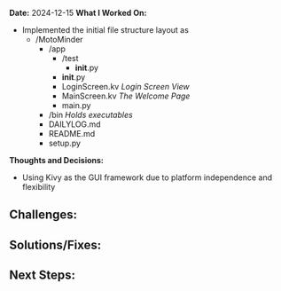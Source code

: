**Date:** 2024-12-15 
**What I Worked On:**
- Implemented the initial file structure layout as 
    - /MotoMinder 
      - /app
        - /test
          - __init__.py
        - __init__.py 
        - LoginScreen.kv *Login Screen View*
        - MainScreen.kv *The Welcome Page*
        - main.py 
      - /bin *Holds executables*
      - DAILYLOG.md
      - README.md
      - setup.py

**Thoughts and Decisions:**
- Using Kivy as the GUI framework due to platform independence and flexibility

**Challenges:**
- 

**Solutions/Fixes:** 
- 

**Next Steps:** 
- 
